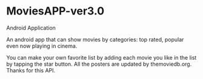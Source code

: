 # MoviesAPP-ver3.0
Android Application


An android app that can show movies by categories: top rated, popular even now playing in cinema.

You can make your own favorite list by adding each movie you like in the list by tapping the star button.
All the posters are updated by themoviedb.org. Thanks for this API.
